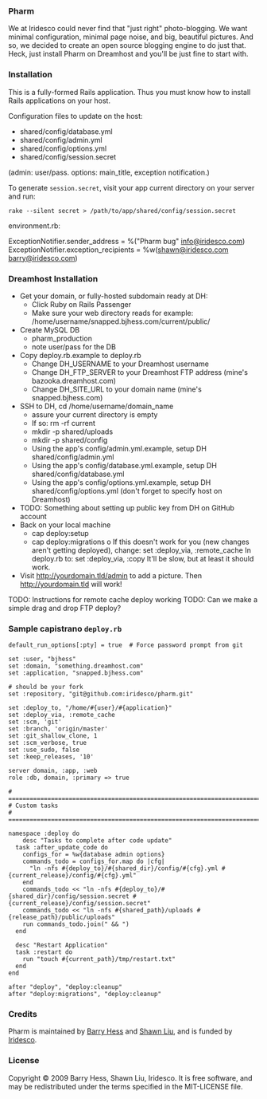 ### Pharm

We at Iridesco could never find that "just right" photo-blogging. We want minimal configuration, minimal page noise, and big, beautiful pictures. And so, we decided to create an open source blogging engine to do just that. Heck, just install Pharm on Dreamhost and you'll be just fine to start with.

### Installation

This is a fully-formed Rails application. Thus you must know how to install Rails applications on your host.

Configuration files to update on the host:

* shared/config/database.yml
* shared/config/admin.yml
* shared/config/options.yml
* shared/config/session.secret

(admin: user/pass. options: main\_title, exception notification.)

To generate `session.secret`, visit your app current directory on your server and run:

    rake --silent secret > /path/to/app/shared/config/session.secret

environment.rb:

  ExceptionNotifier.sender_address       = %("Pharm bug" <info@iridesco.com>)
  ExceptionNotifier.exception_recipients = %w(shawn@iridesco.com barry@iridesco.com)

### Dreamhost Installation

* Get your domain, or fully-hosted subdomain ready at DH:
  - Click Ruby on Rails Passenger
  - Make sure your web directory reads for example:
    /home/username/snapped.bjhess.com/current/public/
* Create MySQL DB
  - pharm_production
  - note user/pass for the DB
* Copy deploy.rb.example to deploy.rb
  - Change DH_USERNAME to your Dreamhost username
  - Change DH_FTP_SERVER to your Dreamhost FTP address (mine's bazooka.dreamhost.com)
  - Change DH_SITE_URL to your domain name (mine's snapped.bjhess.com)
* SSH to DH, cd /home/username/domain_name
  - assure your current directory is empty
  - If so: rm -rf current
  - mkdir -p shared/uploads
  - mkdir -p shared/config
  - Using the app's config/admin.yml.example, setup DH shared/config/admin.yml
  - Using the app's config/database.yml.example, setup DH shared/config/database.yml
  - Using the app's config/options.yml.example, setup DH shared/config/options.yml
    (don't forget to specify host on Dreamhost)
* TODO: Something about setting up public key from DH on GitHub account
* Back on your local machine
  - cap deploy:setup
  - cap deploy:migrations
    o If this doesn't work for you (new changes aren't getting deployed), change:
        set :deploy_via, :remote_cache
      In deploy.rb to:
        set :deploy_via, :copy
      It'll be slow, but at least it should work.
* Visit http://yourdomain.tld/admin to add a picture. Then http://yourdomain.tld will work!

TODO: Instructions for remote cache deploy working
TODO: Can we make a simple drag and drop FTP deploy?

### Sample capistrano `deploy.rb`

    default_run_options[:pty] = true  # Force password prompt from git

    set :user, "bjhess"
    set :domain, "something.dreamhost.com"
    set :application, "snapped.bjhess.com"
  
    # should be your fork
    set :repository, "git@github.com:iridesco/pharm.git"

    set :deploy_to, "/home/#{user}/#{application}"
    set :deploy_via, :remote_cache
    set :scm, 'git'
    set :branch, 'origin/master'
    set :git_shallow_clone, 1
    set :scm_verbose, true
    set :use_sudo, false
    set :keep_releases, '10'

    server domain, :app, :web
    role :db, domain, :primary => true

    # =============================================================================
    # Custom tasks
    # =============================================================================

    namespace :deploy do
        desc "Tasks to complete after code update"
      task :after_update_code do
        configs_for = %w{database admin options}
        commands_todo = configs_for.map do |cfg|
          "ln -nfs #{deploy_to}/#{shared_dir}/config/#{cfg}.yml #{current_release}/config/#{cfg}.yml"
        end
        commands_todo << "ln -nfs #{deploy_to}/#{shared_dir}/config/session.secret #{current_release}/config/session.secret"
        commands_todo << "ln -nfs #{shared_path}/uploads #{release_path}/public/uploads"
        run commands_todo.join(" && ")
      end

      desc "Restart Application"
      task :restart do
        run "touch #{current_path}/tmp/restart.txt"
      end
    end

    after "deploy", "deploy:cleanup"
    after "deploy:migrations", "deploy:cleanup"
  
### Credits

Pharm is maintained by [Barry Hess](mailto:barry@iridesco.com) and [Shawn Liu](mailto:shawn@iridesco.com), and is funded by [Iridesco](http://iridesco.com).

### License

Copyright © 2009 Barry Hess, Shawn Liu, Iridesco. It is free software, and may be redistributed under the terms specified in the MIT-LICENSE file.
